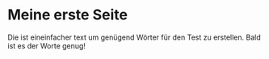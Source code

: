 # Meine erste Seite
Die ist eineinfacher text um genügend Wörter für den Test zu erstellen. Bald ist es der Worte genug!